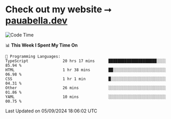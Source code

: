 # Check out my website ⭢ [pauabella.dev](https://pauabella.dev)

<!--START_SECTION:waka-->
![Code Time](http://img.shields.io/badge/Code%20Time-3%2C696%20hrs%2011%20mins-blue)

📊 **This Week I Spent My Time On** 

```text
💬 Programming Languages: 
TypeScript               20 hrs 17 mins      █████████████████████░░░░   85.94 % 
HTML                     1 hr 38 mins        ██░░░░░░░░░░░░░░░░░░░░░░░   06.98 % 
CSS                      1 hr 1 min          █░░░░░░░░░░░░░░░░░░░░░░░░   04.31 % 
Other                    26 mins             ░░░░░░░░░░░░░░░░░░░░░░░░░   01.86 % 
YAML                     10 mins             ░░░░░░░░░░░░░░░░░░░░░░░░░   00.75 % 
```


 Last Updated on 05/09/2024 18:06:02 UTC
<!--END_SECTION:waka-->
